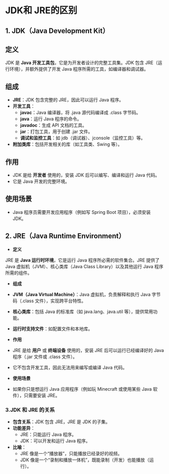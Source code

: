 # JDK和 JRE的区别

## **1. JDK（Java Development Kit）**

## **定义**

JDK 是 **Java 开发工具包**，它是为开发者设计的完整工具集。JDK 包含 JRE（运行环境），并额外提供了开发 Java 程序所需的工具，如编译器和调试器。

## **组成**

- **JRE**：JDK 包含完整的 JRE，因此可以运行 Java 程序。
- **开发工具**：
  - **javac**：Java 编译器，将 .java 源代码编译成 .class 字节码。
  - **java**：运行 Java 程序的命令。
  - **javadoc**：生成 API 文档的工具。
  - **jar**：打包工具，用于创建 .jar 文件。
  - **调试和监控工具**：如 jdb（调试器）、jconsole（监控工具）等。
- **附加类库**：包括开发相关的库（如工具类、Swing 等）。

## **作用**

- JDK 是给 **开发者** 使用的，安装 JDK 后可以编写、编译和运行 Java 代码。
- 它是 Java 开发的完整环境。

## **使用场景**

- Java 程序员需要开发应用程序（例如写 Spring Boot 项目），必须安装 JDK。

## **2. JRE（Java Runtime Environment）**

- **定义**

JRE 是 **Java 运行时环境**，它是运行 Java 程序所必需的软件集合。JRE 提供了 Java 虚拟机（JVM）、核心类库（Java Class Library）以及其他运行 Java 程序所需的组件。

- **组成**

- **JVM（Java Virtual Machine）**：Java 虚拟机，负责解释和执行 Java 字节码（.class 文件），实现跨平台特性。
- **核心类库**：包括 Java 的标准库（如 java.lang、java.util 等），提供常用功能。
- **运行时支持文件**：如配置文件和本地库。

- **作用**

- JRE 是给 **用户** 或 **终端设备** 使用的，安装 JRE 后可以运行已经编译好的 Java 程序（.jar 文件或 .class 文件）。
- 它不包含开发工具，因此无法用来编写或编译 Java 代码。

- **使用场景**

- 如果你只是想运行 Java 应用程序（例如玩 Minecraft 或使用某些 Java 软件），只需要安装 JRE。

### 3.**JDK 和 JRE 的关系**

- **包含关系**：JDK 包含 JRE，JRE 是 JDK 的子集。
- **功能差异**：
  - JRE：只能运行 Java 程序。
  - JDK：可以开发和运行 Java 程序。
- **比喻**：
  - JRE 像是一个“播放器”，只能播放已经录好的视频。
  - JDK 像是一个“录制和播放一体机”，既能录制（开发）也能播放（运行）。
